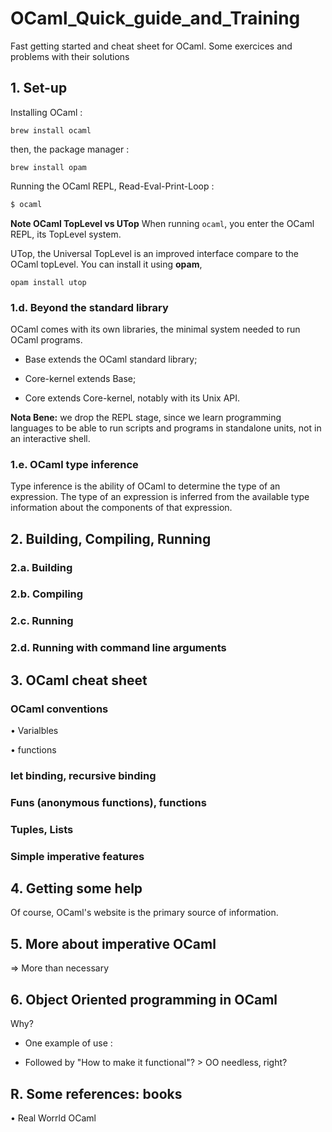 # OCaml_Quick_guide_and_Training
Fast getting started and cheat sheet for OCaml. Some exercices and problems with their solutions

## 1. Set-up

Installing OCaml :
```shell
brew install ocaml
```
then, the package manager :
```shell
brew install opam
```
Running the OCaml REPL, Read-Eval-Print-Loop :
```ocaml
$ ocaml
```

**Note OCaml TopLevel vs UTop**
When running ```ocaml```, you enter the OCaml REPL, its TopLevel system.

UTop, the Universal TopLevel is an improved interface compare to the OCaml topLevel. You can install it using __opam__,
```shell
opam install utop
```

### 1.d. Beyond the standard library
OCaml comes with its own libraries, the minimal system needed to run OCaml programs.

- Base extends the OCaml standard library;

- Core-kernel extends Base;

- Core extends Core-kernel, notably with its Unix API.


**Nota Bene:** we drop the REPL stage, since we learn programming languages to be able to run scripts and programs in standalone units, not in an interactive shell.


### 1.e. OCaml type inference
Type inference is the ability of OCaml to determine the type of an expression. The type of an expression is inferred from the available type information about the components of that expression.






## 2. Building, Compiling, Running

### 2.a. Building


### 2.b. Compiling

### 2.c. Running

### 2.d. Running with command line arguments





## 3. OCaml cheat sheet

### OCaml conventions

• Varialbles

• functions


### let binding, recursive binding

### Funs (anonymous functions), functions

### Tuples, Lists

### Simple imperative features





## 4. Getting some help

Of course, OCaml's website is the primary source of information.



## 5. More about imperative OCaml
=> More than necessary



## 6. Object Oriented programming in OCaml
Why?

- One example of use :

- Followed by "How to make it functional"? > OO needless, right?





## R. Some references: books

• Real Worrld OCaml
